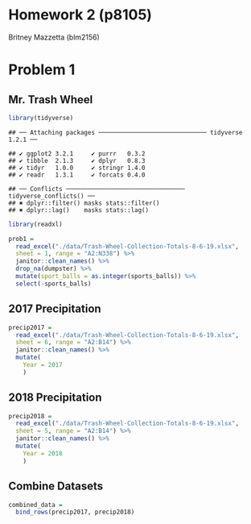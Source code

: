 Homework 2 (p8105)
================
Britney Mazzetta (blm2156)

# Problem 1

## Mr. Trash Wheel

``` r
library(tidyverse)
```

    ## ── Attaching packages ────────────────────────────── tidyverse 1.2.1 ──

    ## ✔ ggplot2 3.2.1     ✔ purrr   0.3.2
    ## ✔ tibble  2.1.3     ✔ dplyr   0.8.3
    ## ✔ tidyr   1.0.0     ✔ stringr 1.4.0
    ## ✔ readr   1.3.1     ✔ forcats 0.4.0

    ## ── Conflicts ───────────────────────────────── tidyverse_conflicts() ──
    ## ✖ dplyr::filter() masks stats::filter()
    ## ✖ dplyr::lag()    masks stats::lag()

``` r
library(readxl)

prob1 = 
  read_excel("./data/Trash-Wheel-Collection-Totals-8-6-19.xlsx", 
  sheet = 1, range = "A2:N338") %>%
  janitor::clean_names() %>%
  drop_na(dumpster) %>%
  mutate(sport_balls = as.integer(sports_balls)) %>%
  select(-sports_balls)
```

## 2017 Precipitation

``` r
precip2017 = 
  read_excel("./data/Trash-Wheel-Collection-Totals-8-6-19.xlsx", 
  sheet = 6, range = "A2:B14") %>%
  janitor::clean_names() %>%
  mutate(
    Year = 2017
    )
```

## 2018 Precipitation

``` r
precip2018 = 
  read_excel("./data/Trash-Wheel-Collection-Totals-8-6-19.xlsx", 
  sheet = 5, range = "A2:B14") %>%
  janitor::clean_names() %>%
  mutate(
    Year = 2018
    )
```

## Combine Datasets

``` r
combined_data =
  bind_rows(precip2017, precip2018)
```
